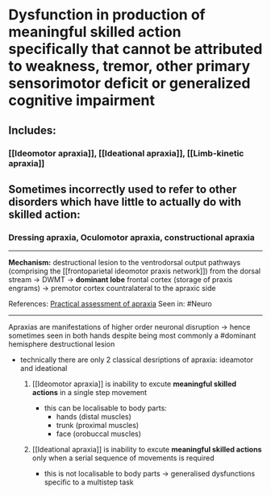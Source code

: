 # Dysfunction in production of **meaningful skilled action** specifically that cannot be attributed to weakness, tremor, other primary sensorimotor deficit or generalized cognitive impairment
## Includes:
### [[Ideomotor apraxia]], [[Ideational apraxia]], [[Limb-kinetic apraxia]]

## Sometimes incorrectly used to refer to other disorders which have little to actually do with skilled action:
### Dressing apraxia, Oculomotor apraxia, constructional apraxia

---
**Mechanism:** destructional lesion to the ventrodorsal output pathways (comprising the [[frontoparietal ideomotor praxis network]]) from the dorsal stream -> DWMT -> **dominant lobe** frontal cortex (storage of praxis engrams) -> premotor cortex countralateral to the apraxic side 

References: [Practical assessment of apraxia](https://pn.bmj.com/content/16/4/317)
Seen in: #Neuro 

---
Apraxias are manifestations of higher order neuronal disruption -> hence sometimes seen in both hands despite being most commonly a #dominant hemisphere destructional lesion 
- technically there are only 2 classical desriptions of apraxia: ideamotor and ideational
	1. [[Ideomotor apraxia]] is inability to excute **meaningful skilled actions** in a single step movement 
		- this can be localisable to body parts:
			- hands (distal muscles)
			- trunk (proximal muscles)
			- face (orobuccal muscles)

	2. [[Ideational apraxia]] is inability to excute **meaningful skilled actions** only when a serial sequence of movements is required
		- this is not localisable to body parts -> generalised dysfunctions specific to a multistep task